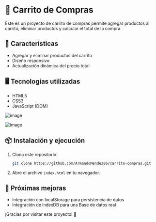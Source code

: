 # 🛒 Carrito de Compras

Este es un proyecto de carrito de compras permite agregar productos al carrito, eliminar productos y calcular el total de la compra.

## 🚀 Características
- Agregar y eliminar productos del carrito
- Diseño responsivo
- Actualización dinámica del precio total

## 🖥️ Tecnologías utilizadas
- HTML5
- CSS3
- JavaScript (DOM)

![image](https://github.com/user-attachments/assets/cdc56b4d-339c-4936-aa7e-6d5e3384684e)

![image](https://github.com/user-attachments/assets/8ca8d917-1f99-43fd-9327-067d26fb98bb)


## 📦 Instalación y ejecución
1. Clona este repositorio:
   ```sh
   git clone https://github.com/ArmandoMendez86/carrito-compras.git
   ```
2. Abre el archivo `index.html` en tu navegador.

## 📌 Próximas mejoras
- Integración con localStorage para persistencia de datos
- Integración de indexDB para una Base de datos real


¡Gracias por visitar este proyecto! 🎉
